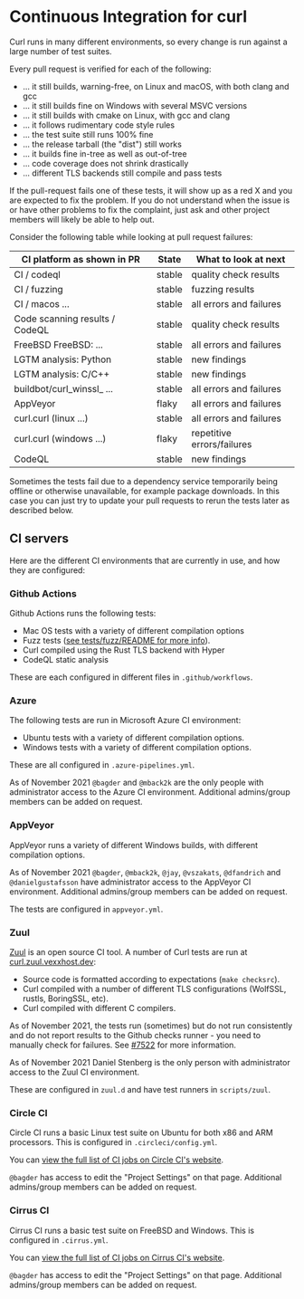 <!--
Copyright (C) 1998 - 2022 Daniel Stenberg, <daniel@haxx.se>, et al.

SPDX-License-Identifier: curl
-->

# Continuous Integration for curl

Curl runs in many different environments, so every change is run against a large
number of test suites.

Every pull request is verified for each of the following:

 - ... it still builds, warning-free, on Linux and macOS, with both
   clang and gcc
 - ... it still builds fine on Windows with several MSVC versions
 - ... it still builds with cmake on Linux, with gcc and clang
 - ... it follows rudimentary code style rules
 - ... the test suite still runs 100% fine
 - ... the release tarball (the "dist") still works
 - ... it builds fine in-tree as well as out-of-tree
 - ... code coverage does not shrink drastically
 - ... different TLS backends still compile and pass tests

If the pull-request fails one of these tests, it will show up as a red X and
you are expected to fix the problem. If you do not understand when the issue is
or have other problems to fix the complaint, just ask and other project
members will likely be able to help out.

Consider the following table while looking at pull request failures:

 | CI platform as shown in PR          | State  | What to look at next       |
 | ----------------------------------- | ------ | -------------------------- |
 | CI / codeql                         | stable | quality check results      |
 | CI / fuzzing                        | stable | fuzzing results            |
 | CI / macos ...                      | stable | all errors and failures    |
 | Code scanning results / CodeQL      | stable | quality check results      |
 | FreeBSD FreeBSD: ...                | stable | all errors and failures    |
 | LGTM analysis: Python               | stable | new findings               |
 | LGTM analysis:  C/C++               | stable | new findings               |
 | buildbot/curl_winssl_ ...           | stable | all errors and failures    |
 | AppVeyor                            | flaky  | all errors and failures    |
 | curl.curl (linux ...)               | stable | all errors and failures    |
 | curl.curl (windows ...)             | flaky  | repetitive errors/failures |
 | CodeQL                              | stable | new findings               |

Sometimes the tests fail due to a dependency service temporarily being offline
or otherwise unavailable, for example package downloads. In this case you can
just try to update your pull requests to rerun the tests later as described
below.

## CI servers

Here are the different CI environments that are currently in use, and how they
are configured:

### Github Actions

Github Actions runs the following tests:

- Mac OS tests with a variety of different compilation options
- Fuzz tests ([see tests/fuzz/README for
    more info](https://github.com/curl/curl/blob/master/tests/fuzz/README)).
- Curl compiled using the Rust TLS backend with Hyper
- CodeQL static analysis

These are each configured in different files in `.github/workflows`.

### Azure

The following tests are run in Microsoft Azure CI environment:

- Ubuntu tests with a variety of different compilation options.
- Windows tests with a variety of different compilation options.

These are all configured in `.azure-pipelines.yml`.

As of November 2021 `@bagder` and `@mback2k` are the only people with
administrator access to the Azure CI environment. Additional admins/group
members can be added on request.

### AppVeyor

AppVeyor runs a variety of different Windows builds, with different compilation
options.

As of November 2021 `@bagder`, `@mback2k`, `@jay`, `@vszakats`, `@dfandrich`
and `@danielgustafsson` have administrator access to the AppVeyor CI
environment.  Additional admins/group members can be added on request.

The tests are configured in `appveyor.yml`.

### Zuul

[Zuul](https://zuul-ci.org/) is an open source CI tool. A number of Curl tests
are run at [curl.zuul.vexxhost.dev](https://curl.zuul.vexxhost.dev/builds):

- Source code is formatted according to expectations (`make checksrc`).
- Curl compiled with a number of different TLS configurations (WolfSSL, rustls,
BoringSSL, etc).
- Curl compiled with different C compilers.

As of November 2021, the tests run (sometimes) but do not run consistently and
do not report results to the Github checks runner - you need to manually check
for failures. See [#7522](https://github.com/curl/curl/issues/7522) for more
information.

As of November 2021 Daniel Stenberg is the only person with administrator
access to the Zuul CI environment.

These are configured in `zuul.d` and have test runners in `scripts/zuul`.

### Circle CI

Circle CI runs a basic Linux test suite on Ubuntu for both x86 and ARM
processors. This is configured in `.circleci/config.yml`.

You can [view the full list of CI jobs on Circle CI's
website](https://app.circleci.com/pipelines/github/curl/curl).

`@bagder` has access to edit the "Project Settings" on that page. Additional
admins/group members can be added on request.

### Cirrus CI

Cirrus CI runs a basic test suite on FreeBSD and Windows. This is configured in
`.cirrus.yml`.

You can [view the full list of CI jobs on Cirrus CI's
website](https://cirrus-ci.com/github/curl/curl).

`@bagder` has access to edit the "Project Settings" on that page. Additional
admins/group members can be added on request.
